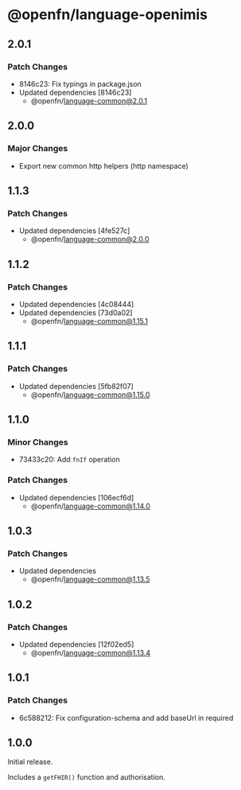 # @openfn/language-openimis

## 2.0.1

### Patch Changes

- 8146c23: Fix typings in package.json
- Updated dependencies [8146c23]
  - @openfn/language-common@2.0.1

## 2.0.0

### Major Changes

- Export new common http helpers (http namespace)

## 1.1.3

### Patch Changes

- Updated dependencies [4fe527c]
  - @openfn/language-common@2.0.0

## 1.1.2

### Patch Changes

- Updated dependencies [4c08444]
- Updated dependencies [73d0a02]
  - @openfn/language-common@1.15.1

## 1.1.1

### Patch Changes

- Updated dependencies [5fb82f07]
  - @openfn/language-common@1.15.0

## 1.1.0

### Minor Changes

- 73433c20: Add `fnIf` operation

### Patch Changes

- Updated dependencies [106ecf6d]
  - @openfn/language-common@1.14.0

## 1.0.3

### Patch Changes

- Updated dependencies
  - @openfn/language-common@1.13.5

## 1.0.2

### Patch Changes

- Updated dependencies [12f02ed5]
  - @openfn/language-common@1.13.4

## 1.0.1

### Patch Changes

- 6c588212: Fix configuration-schema and add baseUrl in required

## 1.0.0

Initial release.

Includes a `getFHIR()` function and authorisation.
